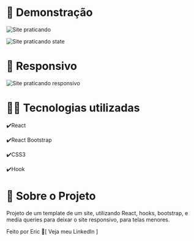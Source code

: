 # 🎥 Demonstração

![Site praticando ](https://user-images.githubusercontent.com/68076508/164801642-3c3e82f4-8feb-47a8-9174-11c3090a883e.gif)

![Site praticando state](https://user-images.githubusercontent.com/68076508/164801040-dfa8654e-167e-4626-8ab5-6f7624d42339.gif)

# 📱 Responsivo

![Site praticando responsivo](https://user-images.githubusercontent.com/68076508/164801457-cc830011-1d7e-4f7a-9bfb-5389d9d51873.gif)

# 👨‍💻 Tecnologias utilizadas

✔️React

✔️React Bootstrap

✔️CSS3

✔️Hook

# 📃 Sobre o Projeto

Projeto de um template de um site, utilizando React, hooks, bootstrap, e media queries para deixar o site responsivo, para telas menores. 

Feito por Eric 🌌[ Veja meu LinkedIn ]
